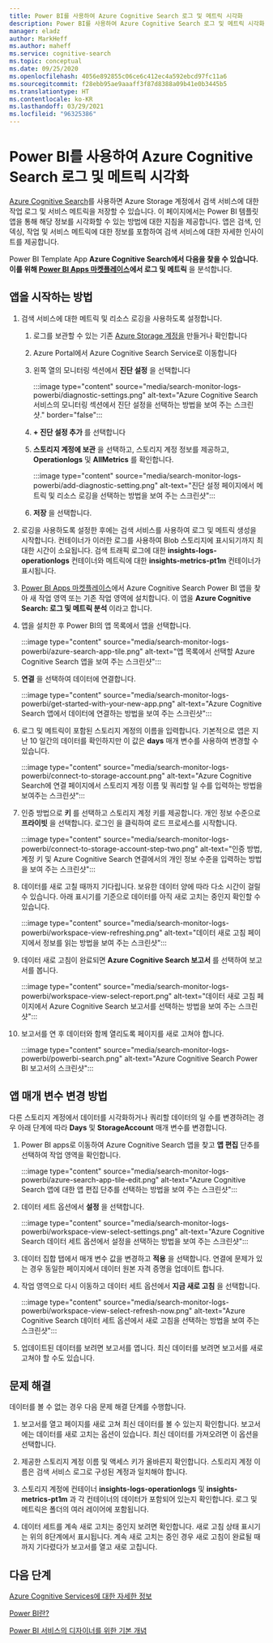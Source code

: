 ```yaml
---
title: Power BI를 사용하여 Azure Cognitive Search 로그 및 메트릭 시각화
description: Power BI를 사용하여 Azure Cognitive Search 로그 및 메트릭 시각화
manager: eladz
author: MarkHeff
ms.author: maheff
ms.service: cognitive-search
ms.topic: conceptual
ms.date: 09/25/2020
ms.openlocfilehash: 4056e892855c06ce6c412ec4a592ebcd97fc11a6
ms.sourcegitcommit: f28ebb95ae9aaaff3f87d8388a09b41e0b3445b5
ms.translationtype: HT
ms.contentlocale: ko-KR
ms.lasthandoff: 03/29/2021
ms.locfileid: "96325386"
---
```

# <a name="visualize-azure-cognitive-search-logs-and-metrics-with-power-bi"></a>Power BI를 사용하여 Azure Cognitive Search 로그 및 메트릭 시각화
[Azure Cognitive Search](./search-what-is-azure-search.md)를 사용하면 Azure Storage 계정에서 검색 서비스에 대한 작업 로그 및 서비스 메트릭을 저장할 수 있습니다. 이 페이지에서는 Power BI 템플릿 앱을 통해 해당 정보를 시각화할 수 있는 방법에 대한 지침을 제공합니다. 앱은 검색, 인덱싱, 작업 및 서비스 메트릭에 대한 정보를 포함하여 검색 서비스에 대한 자세한 인사이트를 제공합니다.

Power BI Template App **Azure Cognitive Search에서 다음을 찾을 수 있습니다. 이를 위해 [Power BI Apps 마켓플레이스](https://appsource.microsoft.com/marketplace/apps)에서 로그 및 메트릭** 을 분석합니다.

## <a name="how-to-get-started-with-the-app"></a>앱을 시작하는 방법

1. 검색 서비스에 대한 메트릭 및 리소스 로깅을 사용하도록 설정합니다.

    1. 로그를 보관할 수 있는 기존 [Azure Storage 계정을](../storage/common/storage-account-create.md) 만들거나 확인합니다
    1. Azure Portal에서 Azure Cognitive Search Service로 이동합니다
    1. 왼쪽 열의 모니터링 섹션에서 **진단 설정** 을 선택합니다

        :::image type="content" source="media/search-monitor-logs-powerbi/diagnostic-settings.png" alt-text="Azure Cognitive Search 서비스의 모니터링 섹션에서 진단 설정을 선택하는 방법을 보여 주는 스크린샷." border="false":::

    1. **+ 진단 설정 추가** 를 선택합니다
    1. **스토리지 계정에 보관** 을 선택하고, 스토리지 계정 정보를 제공하고, **Operationlogs** 및 **AllMetrics** 를 확인합니다.

        :::image type="content" source="media/search-monitor-logs-powerbi/add-diagnostic-setting.png" alt-text="진단 설정 페이지에서 메트릭 및 리소스 로깅을 선택하는 방법을 보여 주는 스크린샷":::
    1. **저장** 을 선택합니다.

1. 로깅을 사용하도록 설정한 후에는 검색 서비스를 사용하여 로그 및 메트릭 생성을 시작합니다. 컨테이너가 이러한 로그를 사용하여 Blob 스토리지에 표시되기까지 최대한 시간이 소요됩니다. 검색 트래픽 로그에 대한 **insights-logs-operationlogs** 컨테이너와 메트릭에 대한 **insights-metrics-pt1m** 컨테이너가 표시됩니다.

1. [Power BI Apps 마켓플레이스](https://appsource.microsoft.com/marketplace/apps)에서 Azure Cognitive Search Power BI 앱을 찾아 새 작업 영역 또는 기존 작업 영역에 설치합니다. 이 앱을 **Azure Cognitive Search: 로그 및 메트릭 분석** 이라고 합니다.

1. 앱을 설치한 후 Power BI의 앱 목록에서 앱을 선택합니다.

    :::image type="content" source="media/search-monitor-logs-powerbi/azure-search-app-tile.png" alt-text="앱 목록에서 선택할 Azure Cognitive Search 앱을 보여 주는 스크린샷":::

1. **연결** 을 선택하여 데이터에 연결합니다.

    :::image type="content" source="media/search-monitor-logs-powerbi/get-started-with-your-new-app.png" alt-text="Azure Cognitive Search 앱에서 데이터에 연결하는 방법을 보여 주는 스크린샷":::

1. 로그 및 메트릭이 포함된 스토리지 계정의 이름을 입력합니다. 기본적으로 앱은 지난 10 일간의 데이터를 확인하지만 이 값은 **days** 매개 변수를 사용하여 변경할 수 있습니다.

    :::image type="content" source="media/search-monitor-logs-powerbi/connect-to-storage-account.png" alt-text="Azure Cognitive Search에 연결 페이지에서 스토리지 계정 이름 및 쿼리할 일 수를 입력하는 방법을 보여주는 스크린샷":::

1. 인증 방법으로 **키** 를 선택하고 스토리지 계정 키를 제공합니다. 개인 정보 수준으로 **프라이빗** 을 선택합니다. 로그인 을 클릭하여 로드 프로세스를 시작합니다.

    :::image type="content" source="media/search-monitor-logs-powerbi/connect-to-storage-account-step-two.png" alt-text="인증 방법, 계정 키 및 Azure Cognitive Search 연결에서의 개인 정보 수준을 입력하는 방법을 보여 주는 스크린샷":::

1. 데이터를 새로 고칠 때까지 기다립니다. 보유한 데이터 양에 따라 다소 시간이 걸릴 수 있습니다. 아래 표시기를 기준으로 데이터를 아직 새로 고치는 중인지 확인할 수 있습니다.

    :::image type="content" source="media/search-monitor-logs-powerbi/workspace-view-refreshing.png" alt-text="데이터 새로 고침 페이지에서 정보를 읽는 방법을 보여 주는 스크린샷":::

1. 데이터 새로 고침이 완료되면 **Azure Cognitive Search 보고서** 를 선택하여 보고서를 봅니다.

    :::image type="content" source="media/search-monitor-logs-powerbi/workspace-view-select-report.png" alt-text="데이터 새로 고침 페이지에서 Azure Cognitive Search 보고서를 선택하는 방법을 보여 주는 스크린샷":::

1. 보고서를 연 후 데이터와 함께 열리도록 페이지를 새로 고쳐야 합니다.

    :::image type="content" source="media/search-monitor-logs-powerbi/powerbi-search.png" alt-text="Azure Cognitive Search Power BI 보고서의 스크린샷":::

## <a name="how-to-change-the-app-parameters"></a>앱 매개 변수 변경 방법
다른 스토리지 계정에서 데이터를 시각화하거나 쿼리할 데이터의 일 수를 변경하려는 경우 아래 단계에 따라 **Days** 및 **StorageAccount** 매개 변수를 변경합니다.

1. Power BI apps로 이동하여 Azure Cognitive Search 앱을 찾고 **앱 편집** 단추를 선택하여 작업 영역을 확인합니다.

    :::image type="content" source="media/search-monitor-logs-powerbi/azure-search-app-tile-edit.png" alt-text="Azure Cognitive Search 앱에 대한 앱 편집 단추를 선택하는 방법을 보여 주는 스크린샷":::

1. 데이터 세트 옵션에서 **설정** 을 선택합니다.

    :::image type="content" source="media/search-monitor-logs-powerbi/workspace-view-select-settings.png" alt-text="Azure Cognitive Search 데이터 세트 옵션에서 설정을 선택하는 방법을 보여 주는 스크린샷":::

1. 데이터 집합 탭에서 매개 변수 값을 변경하고 **적용** 을 선택합니다. 연결에 문제가 있는 경우 동일한 페이지에서 데이터 원본 자격 증명을 업데이트 합니다.

1. 작업 영역으로 다시 이동하고 데이터 세트 옵션에서 **지금 새로 고침** 을 선택합니다.

    :::image type="content" source="media/search-monitor-logs-powerbi/workspace-view-select-refresh-now.png" alt-text="Azure Cognitive Search 데이터 세트 옵션에서 새로 고침을 선택하는 방법을 보여 주는 스크린샷":::

1. 업데이트된 데이터를 보려면 보고서를 엽니다. 최신 데이터를 보려면 보고서를 새로 고쳐야 할 수도 있습니다.

## <a name="troubleshooting"></a>문제 해결
데이터를 볼 수 없는 경우 다음 문제 해결 단계를 수행합니다.

1. 보고서를 열고 페이지를 새로 고쳐 최신 데이터를 볼 수 있는지 확인합니다. 보고서에는 데이터를 새로 고치는 옵션이 있습니다. 최신 데이터를 가져오려면 이 옵션을 선택합니다.

1. 제공한 스토리지 계정 이름 및 액세스 키가 올바른지 확인합니다. 스토리지 계정 이름은 검색 서비스 로그로 구성된 계정과 일치해야 합니다.

1. 스토리지 계정에 컨테이너 **insights-logs-operationlogs** 및 **insights-metrics-pt1m** 과 각 컨테이너의 데이터가 포함되어 있는지 확인합니다. 로그 및 메트릭은 폴더의 여러 레이어에 포함됩니다.

1. 데이터 세트를 계속 새로 고치는 중인지 보려면 확인합니다. 새로 고침 상태 표시기는 위의 8단계에서 표시됩니다. 계속 새로 고치는 중인 경우 새로 고침이 완료될 때까지 기다렸다가 보고서를 열고 새로 고칩니다.

## <a name="next-steps"></a>다음 단계
[Azure Cognitive Services에 대한 자세한 정보](./index.yml)

[Power BI란?](/power-bi/fundamentals/power-bi-overview)

[Power BI 서비스의 디자이너를 위한 기본 개념](/power-bi/service-basic-concepts)